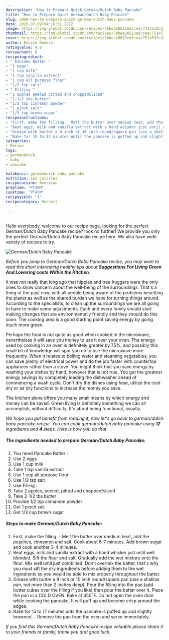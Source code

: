 ```yaml
---
description: "How to Prepare Quick German/Dutch Baby Pancake"
title: "How to Prepare Quick German/Dutch Baby Pancake"
slug: 3068-how-to-prepare-quick-german-dutch-baby-pancake
date: 2020-07-09T04:16:01.287Z
image: https://img-global.cpcdn.com/recipes/7bbea26612ed3cea/751x532cq70/germandutch-baby-pancake-recipe-main-photo.jpg
thumbnail: https://img-global.cpcdn.com/recipes/7bbea26612ed3cea/751x532cq70/germandutch-baby-pancake-recipe-main-photo.jpg
cover: https://img-global.cpcdn.com/recipes/7bbea26612ed3cea/751x532cq70/germandutch-baby-pancake-recipe-main-photo.jpg
author: Eunice Romero
ratingvalue: 4.8
reviewcount: 6
recipeingredient:
- " Pancake Batter "
- "2 eggs"
- "1 cup milk"
- "1 tsp vanilla extract"
- "1 cup all purpose flour"
- "1/2 tsp salt"
- " Filling "
- "2 apples peeled pitted and choppedsliced"
- "2-1/2 tbs butter"
- "1/2 tsp cinnamon powder"
- "1 pinch salt"
- "1/3 cup brown sugar"
recipeinstructions:
- "First, make the filling.  Melt the butter over medium heat, add the peaches, cinnamon and salt. Cook about 6-7 minutes. Add brown sugar and cook another 3-4 minutes."
- "Beat eggs, milk and vanilla extract with a hand whisker just until well blended. Sift the flour and salt. Gradually add the wet mixture onto the flour. Mix well until just combined. Don&#39;t overmix the batter, that&#39;s why you must sift the dry ingredients before adding them to the wet ingredients so you would be able to mix properly throughout the batter."
- "Grease with butter a 9 inch or 10 inch round/square pan (use a shallow pan, not more than 2 inches deep). Pour the filling into the pan (add butter cubes over the filling if you like) then pour the batter over it. Place the pan in a COLD OVEN. Bake at 450°F. Do not open the oven door while cooking the pancake. It will puff up and become crisp around the edges."
- "Bake for 15 to 17 minutes until the pancake is puffed up and slightly browned.  Remove the pan from the oven and serve immediately."
categories:
- Recipe
tags:
- germandutch
- baby
- pancake

katakunci: germandutch baby pancake 
nutrition: 162 calories
recipecuisine: American
preptime: "PT40M"
cooktime: "PT43M"
recipeyield: "1"
recipecategory: Dessert

---
```

<br>
Hello everybody, welcome to our recipe page, looking for the perfect German/Dutch Baby Pancake recipe? look no further! We provide you only the perfect German/Dutch Baby Pancake recipe here. We also have wide variety of recipes to try.
<br>


![German/Dutch Baby Pancake](https://img-global.cpcdn.com/recipes/7bbea26612ed3cea/751x532cq70/germandutch-baby-pancake-recipe-main-photo.jpg)

<i>Before you jump to German/Dutch Baby Pancake recipe, you may want to read this short interesting healthy tips about 
<strong>Suggestions For Living Green And Lowering costs Within the Kitchen</strong>.</i>
</br>

It was not really that long ago that hippies and tree huggers were the only ones to show concern about the well-being of the surroundings. That's a thing of the past now, with all people being aware of the problems besetting the planet as well as the shared burden we have for turning things around. According to the specialists, to clean up the surroundings we are all going to have to make some adjustments. Each and every family should start making changes that are environmentally friendly and they should do this soon. The cooking area is a good starting point saving energy by going much more green.

Perhaps the food is not quite as good when cooked in the microwave, nevertheless it will save you money to use it over your oven. The energy used by cooking in an oven is definitely greater by 75%, and possibly this small bit of knowledge will spur you on to use the microwave more frequently. When it relates to boiling water and steaming vegetables, you can save plenty of electrical power and do the job faster with countertop appliances rather than a stove. You might think that you save energy by washing your dishes by hand, however that is not true. You get the greatest energy savings by completely loading the dishwasher ahead of commencing a wash cycle. Don't dry the dishes using heat, utilize the cool dry or air dry functions to increase the money you save.

The kitchen alone offers you many small means by which energy and money can be saved. Green living is definitely something we can all accomplish, without difficulty. It's about being functional, usually.


<i>We hope you got benefit from reading it, now let's go back to german/dutch baby pancake recipe. You can cook german/dutch baby pancake using <strong>12</strong> ingredients and <strong>4</strong> steps. Here is how you do that.
</i>

##### The ingredients needed to prepare German/Dutch Baby Pancake:

1. You need  Pancake Batter :
1. Use 2 eggs
1. Use 1 cup milk
1. Take 1 tsp vanilla extract
1. Use 1 cup all purpose flour
1. Use 1/2 tsp salt
1. Use  Filling :
1. Take 2 apples, peeled, pitted and chopped/sliced
1. Take 2-1/2 tbs butter
1. Provide 1/2 tsp cinnamon powder
1. Get 1 pinch salt
1. Get 1/3 cup brown sugar


##### Steps to make German/Dutch Baby Pancake:

1. First, make the filling.  - Melt the butter over medium heat, add the peaches, cinnamon and salt. Cook about 6-7 minutes. Add brown sugar and cook another 3-4 minutes.
1. Beat eggs, milk and vanilla extract with a hand whisker just until well blended. Sift the flour and salt. Gradually add the wet mixture onto the flour. Mix well until just combined. Don&#39;t overmix the batter, that&#39;s why you must sift the dry ingredients before adding them to the wet ingredients so you would be able to mix properly throughout the batter.
1. Grease with butter a 9 inch or 10 inch round/square pan (use a shallow pan, not more than 2 inches deep). Pour the filling into the pan (add butter cubes over the filling if you like) then pour the batter over it. Place the pan in a COLD OVEN. Bake at 450°F. Do not open the oven door while cooking the pancake. It will puff up and become crisp around the edges.
1. Bake for 15 to 17 minutes until the pancake is puffed up and slightly browned.  - Remove the pan from the oven and serve immediately.


<i>If you find this German/Dutch Baby Pancake recipe valuable please share it to your friends or family, thank you and good luck.</i>
